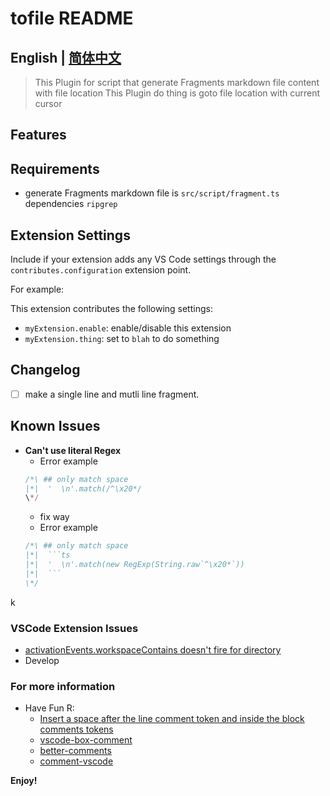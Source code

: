 # tofile README
## English | [简体中文](https://github.com/WingDust/tofile/blob/master/README-zh_cn.md)

> This Plugin for script that generate Fragments markdown file content with file location
> This Plugin do thing is goto file location with current cursor

## Features


## Requirements
  - generate Fragments markdown file is `src/script/fragment.ts` dependencies `ripgrep` 

## Extension Settings

Include if your extension adds any VS Code settings through the `contributes.configuration` extension point.

For example:

This extension contributes the following settings:

* `myExtension.enable`: enable/disable this extension
* `myExtension.thing`: set to `blah` to do something

## Changelog
  - [ ] make a single line and mutli line fragment.

## Known Issues
  - **Can't use literal Regex**
    - Error example
    ```ts
    /*\ ## only match space
    |*|  '  \n'.match(/^\x20*/
    \*/
    ```
    - fix way
    - Error example
    ```ts
    /*\ ## only match space
    |*|  ```ts
    |*|  '  \n'.match(new RegExp(String.raw`^\x20*`))
    |*|  ```
    \*/
    ```
k
### VSCode Extension Issues
- [activationEvents.workspaceContains doesn't fire for directory](https://github.com/Microsoft/vscode/issues/2739)
- Develop


### For more information
- Have Fun R:
  - [Insert a space after the line comment token and inside the block comments tokens](https://github.com/microsoft/vscode/blob/e5b6f39005e6029d6655e89313c8118bfda0913f/src/vs/editor/common/config/editorOptions.ts#L1136)
  - [vscode-box-comment](https://github.com/mattkenefick/vscode-box-comment)
  - [better-comments](https://github.com/aaron-bond/better-comments)
  - [comment-vscode](https://github.com/pouyakary/comment-vscode)


**Enjoy!**
